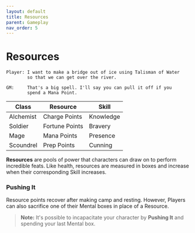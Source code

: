 ```yaml
---
layout: default
title: Resources
parent: Gameplay
nav_order: 5
---
```


# Resources

    Player: I want to make a bridge out of ice using Talisman of Water
            so that we can get over the river.

    GM:     That's a big spell. I'll say you can pull it off if you
            spend a Mana Point.

| Class     | Resource       | Skill     | 
| --------- | -------------- | --------- | 
| Alchemist | Charge Points  | Knowledge |
| Soldier   | Fortune Points | Bravery   | 
| Mage      | Mana Points    | Presence  | 
| Scoundrel | Prep Points    | Cunning   | 

**Resources** are pools of power that characters can draw on to perform incredible feats. Like health, resources are measured in boxes and increase when their corresponding Skill increases.

### Pushing It

Resource points recover after making camp and resting. However, Players can also sacrifice one of their Mental boxes in place of a Resource.

> **Note:** It's possible to incapacitate your character by **Pushing It** and spending your last Mental box.

